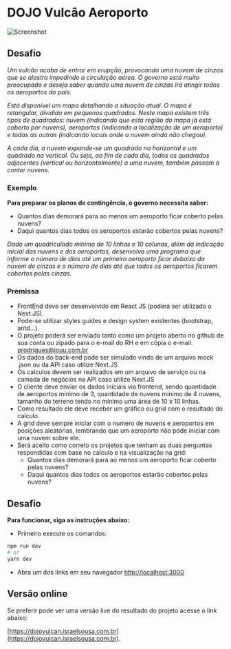 # DOJO Vulcão Aeroporto

![Screenshot](https://israelsousa.com.br/extra/images/screenshot-dojo-vulcan.png)

## Desafio
_Um vulcão acaba de entrar em erupção, provocando uma nuvem de cinzas que se alastra impedindo a circulação aérea. O governo está muito preocupado e deseja saber quando uma nuvem de cinzas irá atingir todos os aeroportos do país._

_Está disponível um mapa detalhando a situação atual. O mapa é retangular, dividido em pequenos quadrados. Neste mapa existem três tipos de quadrados: nuvem (indicando que esta região do mapa já está coberto por nuvens), aeroportos (indicando a localização de um aeroporto) e todas as outras (indicando locais onde a nuvem ainda não chegou)._

_A cada dia, a nuvem expande-se um quadrado na horizontal e um quadrado na vertical. Ou seja, ao fim de cada dia, todos os quadrados adjacentes (vertical ou horizontalmente) a uma nuvem, também passam a conter nuvens._

### Exemplo

**Para preparar os planos de contingência, o governo necessita saber:**

 - Quantos dias demorará para ao menos um aeroporto ficar coberto pelas nuvens?
 - Daqui quantos dias todos os aeroportos estarão cobertos pelas nuvens?

_Dado um quadriculado mínimo de 10 linhas e 10 colunas, além da indicação inicial das nuvens e dos aeroportos, desenvolva uma programa que informe o número de dias até um primeiro aeroporto ficar debaixo da nuvem de cinzas e o número de dias até que todos os aeroportos ficarem cobertos pelas cinzas._

### Premissa
- FrontEnd deve ser desenvolvido em React JS (poderá ser utilizado o Next.JS).
- Pode-se utilizar styles guides e design system existentes (bootstrap, antd...).
- O projeto poderá ser enviado tanto como um projeto aberto no github de sua conta ou zipado para o e-mail do RH e em cópia o e-mail: prodrigues@iouu.com.br
- Os dados do back-end pode ser simulado vindo de um arquivo mock .json ou da API caso utilize Next.JS
- Os calculos devem ser realizados em um arquivo de serviço ou na camada de negócios na API caso utilize Next.JS
- O cliente deve enviar os dados iniciais via frontend, sendo quantidade de aeroportos mínimo de 3, quantidade de nuvens mínimo de 4 nuvens, tamanho do terreno tendo no mínimo uma área de 10 x 10 linhas.
- Como resultado ele deve receber um gráfico ou grid com o resultado do calculo.
- A grid deve sempre iniciar com o numero de nuvens e aeroportos em posições aleatórias, lembrando que um aeroporto não pode iniciar com uma nuvem sobre ele.
- Será aceito como correto os projetos que tenham as duas perguntas respondidas com base no calculo e na visualização na grid: 
    - Quantos dias demorará para ao menos um aeroporto ficar coberto pelas nuvens?
    - Daqui quantos dias todos os aeroportos estarão cobertos pelas nuvens?

## Desafio
**Para funcionar, siga as instruções abaixo:**

 - Primeiro execute os comandos:

```bash
npm run dev
# or
yarn dev
```

 - Abra um dos links em seu navegador [http://localhost:3000](http://localhost:3000)

## Versão online
Se preferir pode ver uma versão live do resultado do projeto acesse o link abaixo:

[https://dojovulcan.israelsousa.com.br](https://dojovulcan.israelsousa.com.br).

